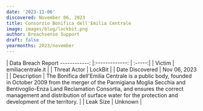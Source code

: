 ```yaml
---
date: '2023-11-06'
discovered: November 06, 2023
title: Consorzio Bonifica dell'Emilia Centrale
image: images/blog/lockbit.png
author: Breachsense Support
draft: false
yearmonths: 2023/november
---
```



| Data Breach Report
------------:     |:-------------:    | :-----:|
| Victim      | emiliacentrale.it      | 
| Threat Actor      | LockBit      | 
| Date Discovered      | Nov 06, 2023      | 
| Description      | The Bonifica dell'Emilia Centrale is a public body, founded in October 2009 from the merger of the Parmigiana Moglia Secchia and Bentivoglio-Enza Land Reclamation Consortia, and ensures the correct management and distribution of surface water for the protection and development of the territory.      | 
| Leak Size      | Unknown      | 

